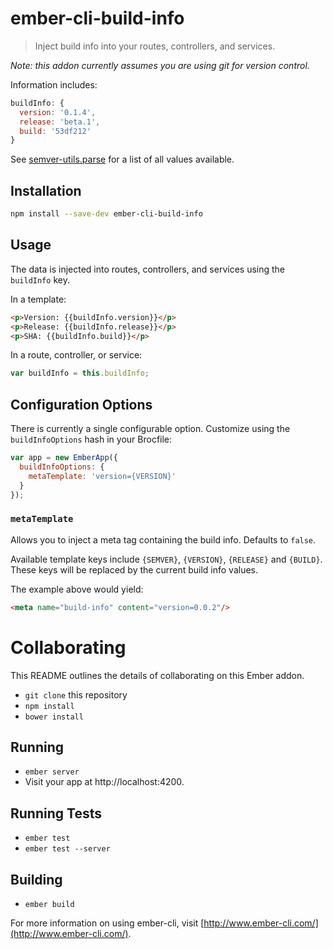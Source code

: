 # ember-cli-build-info

> Inject build info into your routes, controllers, and services.

*Note: this addon currently assumes you are using git for version control.*

Information includes:

```js
buildInfo: {
  version: '0.1.4',
  release: 'beta.1',
  build: '53df212'
}
```

See [semver-utils.parse](https://github.com/coolaj86/semver-utils#semverutilsparsesemverstring) for a list of all values available.


## Installation

```bash
npm install --save-dev ember-cli-build-info
```

## Usage 
The data is injected into routes, controllers, and services using the `buildInfo` key.

In a template:
```html
<p>Version: {{buildInfo.version}}</p>
<p>Release: {{buildInfo.release}}</p>
<p>SHA: {{buildInfo.build}}</p>
```

In a route, controller, or service:
```js
var buildInfo = this.buildInfo;
```

## Configuration Options
There is currently a single configurable option. Customize using the `buildInfoOptions` hash in your Brocfile:

```js
var app = new EmberApp({
  buildInfoOptions: {
    metaTemplate: 'version={VERSION}'
  }
});
```

### `metaTemplate`
Allows you to inject a meta tag containing the build info. Defaults to `false`.

Available template keys include `{SEMVER}`, `{VERSION}`, `{RELEASE}` and `{BUILD}`. These keys will be replaced by the current build info values.

The example above would yield:
```html
<meta name="build-info" content="version=0.0.2"/>
```

# Collaborating

This README outlines the details of collaborating on this Ember addon.

* `git clone` this repository
* `npm install`
* `bower install`

## Running

* `ember server`
* Visit your app at http://localhost:4200.

## Running Tests

* `ember test`
* `ember test --server`

## Building

* `ember build`

For more information on using ember-cli, visit [http://www.ember-cli.com/](http://www.ember-cli.com/).
